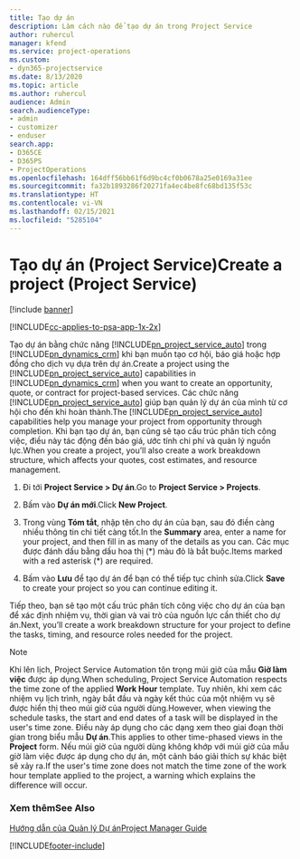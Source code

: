 ```yaml
---
title: Tạo dự án
description: Làm cách nào để tạo dự án trong Project Service
author: ruhercul
manager: kfend
ms.service: project-operations
ms.custom:
- dyn365-projectservice
ms.date: 8/13/2020
ms.topic: article
ms.author: ruhercul
audience: Admin
search.audienceType:
- admin
- customizer
- enduser
search.app:
- D365CE
- D365PS
- ProjectOperations
ms.openlocfilehash: 164dff56bb61f6d9bc4cf0b0678a25e0169a31ee
ms.sourcegitcommit: fa32b1893286f20271fa4ec4be8fc68bd135f53c
ms.translationtype: HT
ms.contentlocale: vi-VN
ms.lasthandoff: 02/15/2021
ms.locfileid: "5285104"
---
```

# <a name="create-a-project-project-service"></a><span data-ttu-id="e6c87-103">Tạo dự án (Project Service)</span><span class="sxs-lookup"><span data-stu-id="e6c87-103">Create a project (Project Service)</span></span>

[!include [banner](../includes/psa-now-project-operations.md)]

[!INCLUDE[cc-applies-to-psa-app-1x-2x](../includes/cc-applies-to-psa-app-1x-2x.md)]

<span data-ttu-id="e6c87-104">Tạo dự án bằng chức năng [!INCLUDE[pn_project_service_auto](../includes/pn-project-service-auto.md)] trong [!INCLUDE[pn_dynamics_crm](../includes/pn-dynamics-crm.md)] khi bạn muốn tạo cơ hội, báo giá hoặc hợp đồng cho dịch vụ dựa trên dự án.</span><span class="sxs-lookup"><span data-stu-id="e6c87-104">Create a project using the [!INCLUDE[pn_project_service_auto](../includes/pn-project-service-auto.md)] capabilities in [!INCLUDE[pn_dynamics_crm](../includes/pn-dynamics-crm.md)] when you want to create an opportunity, quote, or contract for project-based services.</span></span> <span data-ttu-id="e6c87-105">Các chức năng [!INCLUDE[pn_project_service_auto](../includes/pn-project-service-auto.md)] giúp bạn quản lý dự án của mình từ cơ hội cho đến khi hoàn thành.</span><span class="sxs-lookup"><span data-stu-id="e6c87-105">The [!INCLUDE[pn_project_service_auto](../includes/pn-project-service-auto.md)] capabilities help you manage your project from opportunity through completion.</span></span> <span data-ttu-id="e6c87-106">Khi bạn tạo dự án, bạn cũng sẽ tạo cấu trúc phân tích công việc, điều này tác động đến báo giá, ước tính chi phí và quản lý nguồn lực.</span><span class="sxs-lookup"><span data-stu-id="e6c87-106">When you create a project, you’ll also create a work breakdown structure, which affects your quotes, cost estimates, and resource management.</span></span>  
  
1.  <span data-ttu-id="e6c87-107">Đi tới **Project Service > Dự án**.</span><span class="sxs-lookup"><span data-stu-id="e6c87-107">Go to **Project Service > Projects**.</span></span>  
  
2.  <span data-ttu-id="e6c87-108">Bấm vào **Dự án mới**.</span><span class="sxs-lookup"><span data-stu-id="e6c87-108">Click **New Project**.</span></span>  
  
3.  <span data-ttu-id="e6c87-109">Trong vùng **Tóm tắt**, nhập tên cho dự án của bạn, sau đó điền càng nhiều thông tin chi tiết càng tốt.</span><span class="sxs-lookup"><span data-stu-id="e6c87-109">In the **Summary** area, enter a name for your project, and then fill in as many of the details as you can.</span></span> <span data-ttu-id="e6c87-110">Các mục được đánh dấu bằng dấu hoa thị (\*) màu đỏ là bắt buộc.</span><span class="sxs-lookup"><span data-stu-id="e6c87-110">Items marked with a red asterisk (\*) are required.</span></span>  
  
4.  <span data-ttu-id="e6c87-111">Bấm vào **Lưu** để tạo dự án để bạn có thể tiếp tục chỉnh sửa.</span><span class="sxs-lookup"><span data-stu-id="e6c87-111">Click **Save** to create your project so you can continue editing it.</span></span>  
  
<span data-ttu-id="e6c87-112">Tiếp theo, bạn sẽ tạo một cấu trúc phân tích công việc cho dự án của bạn để xác định nhiệm vụ, thời gian và vai trò của nguồn lực cần thiết cho dự án.</span><span class="sxs-lookup"><span data-stu-id="e6c87-112">Next, you’ll create a work breakdown structure for your project to define the tasks, timing, and resource roles needed for the project.</span></span>  

> [!NOTE]
> <span data-ttu-id="e6c87-113">Khi lên lịch, Project Service Automation tôn trọng múi giờ của mẫu **Giờ làm việc** được áp dụng.</span><span class="sxs-lookup"><span data-stu-id="e6c87-113">When scheduling, Project Service Automation respects the time zone of the applied **Work Hour** template.</span></span> <span data-ttu-id="e6c87-114">Tuy nhiên, khi xem các nhiệm vụ lịch trình, ngày bắt đầu và ngày kết thúc của một nhiệm vụ sẽ được hiển thị theo múi giờ của người dùng.</span><span class="sxs-lookup"><span data-stu-id="e6c87-114">However, when viewing the schedule tasks, the start and end dates of a task will be displayed in the user's time zone.</span></span> <span data-ttu-id="e6c87-115">Điều này áp dụng cho các dạng xem theo giai đoạn thời gian trong biểu mẫu **Dự án**.</span><span class="sxs-lookup"><span data-stu-id="e6c87-115">This applies to other time-phased views in the **Project** form.</span></span> <span data-ttu-id="e6c87-116">Nếu múi giờ của người dùng không khớp với múi giờ của mẫu giờ làm việc được áp dụng cho dự án, một cảnh báo giải thích sự khác biệt sẽ xảy ra.</span><span class="sxs-lookup"><span data-stu-id="e6c87-116">If the user's time zone does not match the time zone of the work hour template applied to the project, a warning which explains the difference will occur.</span></span> 
  
### <a name="see-also"></a><span data-ttu-id="e6c87-117">Xem thêm</span><span class="sxs-lookup"><span data-stu-id="e6c87-117">See Also</span></span>  
 [<span data-ttu-id="e6c87-118">Hướng dẫn của Quản lý Dự án</span><span class="sxs-lookup"><span data-stu-id="e6c87-118">Project Manager Guide</span></span>](../psa/project-manager-guide.md)


[!INCLUDE[footer-include](../includes/footer-banner.md)]